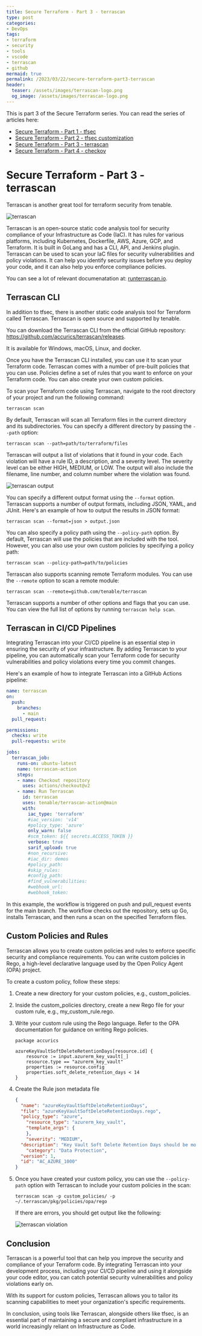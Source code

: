 ```yaml
---
title: Secure Terraform - Part 3 - terrascan
type: post
categories:
- DevOps
tags:
- terraform
- security
- tools
- vscode
- terrascan
- github
mermaid: true
permalink: /2023/03/22/secure-terraform-part3-terrascan
header:
  teaser: /assets/images/terrascan-logo.png
  og_image: /assets/images/terrascan-logo.png
---
```


This is part 3 of the Secure Terraform series. You can read the series of articles here: 
- [Secure Terraform - Part 1 - tfsec](/2022/12/29/secure-terraform-part1-tfsec) 
- [Secure Terraform - Part 2 - tfsec customization](/2023/01/29/secure-terraform-part2-tfsec-customization)
- [Secure Terraform - Part 3 - terrascan](/2023/03/22/secure-terraform-part3-terrascan)
- [Secure Terraform - Part 4 - checkov](/2023/03/24/secure-terraform-part4-checkov)

# Secure Terraform - Part 3 - terrascan

Terrascan is another great tool for terraform security from tenable. 

![terrascan](/assets/images/terrascan-logo.png)

Terrascan is an open-source static code analysis tool for security compliance of your Infrastructure as Code (IaC). It has rules for various platforms, including Kubernetes, Dockerfile, AWS, Azure, GCP, and Terraform. It is built in GoLang and has a CLI, API, and Jenkins plugin. Terrascan can be used to scan your IaC files for security vulnerabilities and policy violations. It can help you identify security issues before you deploy your code, and it can also help you enforce compliance policies.

You can see a lot of relevant documenatation at: [runterrascan.io](https://runterrascan.io/).

## Terrascan CLI

In addition to tfsec, there is another static code analysis tool for Terraform called Terrascan. Terrascan is open source and supported by tenable. 

You can download the Terrascan CLI from the official GitHub repository: https://github.com/accurics/terrascan/releases.

It is available for Windows, macOS, Linux, and docker.

Once you have the Terrascan CLI installed, you can use it to scan your Terraform code. Terrascan comes with a number of pre-built policies that you can use. Policies define a set of rules that you want to enforce on your Terraform code. You can also create your own custom policies.

To scan your Terraform code using Terrascan, navigate to the root directory of your project and run the following command:

`terrascan scan`

By default, Terrascan will scan all Terraform files in the current directory and its subdirectories. You can specify a different directory by passing the `--path` option:

`terrascan scan --path=path/to/terraform/files`

Terrascan will output a list of violations that it found in your code. Each violation will have a rule ID, a description, and a severity level. The severity level can be either HIGH, MEDIUM, or LOW. The output will also include the filename, line number, and column number where the violation was found.

![terrascan output](/assets/images/terrascan.png)

You can specify a different output format using the `--format` option. Terrascan supports a number of output formats, including JSON, YAML, and JUnit. Here's an example of how to output the results in JSON format:

`terrascan scan --format=json > output.json`

You can also specify a policy path using the `--policy-path` option. By default, Terrascan will use the policies that are included with the tool. However, you can also use your own custom policies by specifying a policy path:

`terrascan scan --policy-path=path/to/policies`

Terrascan also supports scanning remote Terraform modules. You can use the `--remote` option to scan a remote module:

`terrascan scan --remote=github.com/tenable/terrascan`

Terrascan supports a number of other options and flags that you can use. You can view the full list of options by running `terrascan help scan`.

## Terrascan in CI/CD Pipelines

Integrating Terrascan into your CI/CD pipeline is an essential step in ensuring the security of your infrastructure. By adding Terrascan to your pipeline, you can automatically scan your Terraform code for security vulnerabilities and policy violations every time you commit changes.

Here's an example of how to integrate Terrascan into a GitHub Actions pipeline:

```yaml
name: terrascan
on:
  push:
    branches:
      - main
  pull_request:

permissions:
  checks: write
  pull-requests: write

jobs:
  terrascan_job:
    runs-on: ubuntu-latest
    name: terrascan-action
    steps:
    - name: Checkout repository
      uses: actions/checkout@v2
    - name: Run Terrascan
      id: terrascan
      uses: tenable/terrascan-action@main
      with:
        iac_type: 'terraform'
        #iac_version: 'v14'
        #policy_type: 'azure'
        only_warn: false
        #scm_token: ${{ secrets.ACCESS_TOKEN }}
        verbose: true
        sarif_upload: true
        #non_recursive:
        #iac_dir: demos
        #policy_path:
        #skip_rules:
        #config_path:
        #find_vulnerabilities:
        #webhook_url:
        #webhook_token:
```

In this example, the workflow is triggered on push and pull_request events for the main branch. The workflow checks out the repository, sets up Go, installs Terrascan, and then runs a scan on the specified Terraform files.

## Custom Policies and Rules

Terrascan allows you to create custom policies and rules to enforce specific security and compliance requirements. You can write custom policies in Rego, a high-level declarative language used by the Open Policy Agent (OPA) project.

To create a custom policy, follow these steps:

1. Create a new directory for your custom policies, e.g., custom_policies.
2. Inside the custom_policies directory, create a new Rego file for your custom rule, e.g., my_custom_rule.rego.
3. Write your custom rule using the Rego language. Refer to the OPA documentation for guidance on writing Rego policies.

    ```rego
    package accurics

    azureKeyVaultSoftDeleteRetentionDays[resource.id] {
        resource := input.azurerm_key_vault[_]
        resource.type == "azurerm_key_vault"
        properties := resource.config
        properties.soft_delete_retention_days < 14
    }
    ```

4. Create the Rule json metadata file

    ```json
    {
      "name": "azureKeyVaultSoftDeleteRetentionDays",
      "file": "azureKeyVaultSoftDeleteRetentionDays.rego",
      "policy_type": "azure",
        "resource_type": "azurerm_key_vault",
        "template_args": {
        },
        "severity": "MEDIUM",
      "description": "Key Vault Soft Delete Retention Days should be more than 14 days",
        "category": "Data Protection",
      "version": 1,
      "id": "AC_AZURE_1000"
    }
    ```

5. Once you have created your custom policy, you can use the `--policy-path` option with Terrascan to include your custom policies in the scan:

    ```terrascan scan -p custom_policies/ -p ~/.terrascan/pkg/policies/opa/rego```

    If there are errors, you should get output like the following:

    ![terrascan violation](/assets/images/customer-terrascan-violation.png)

## Conclusion

Terrascan is a powerful tool that can help you improve the security and compliance of your Terraform code. By integrating Terrascan into your development process, including your CI/CD pipeline and using it alongside your code editor, you can catch potential security vulnerabilities and policy violations early on.

With its support for custom policies, Terrascan allows you to tailor its scanning capabilities to meet your organization's specific requirements.

In conclusion, using tools like Terrascan, alongside others like tfsec, is an essential part of maintaining a secure and compliant infrastructure in a world increasingly reliant on Infrastructure as Code.
